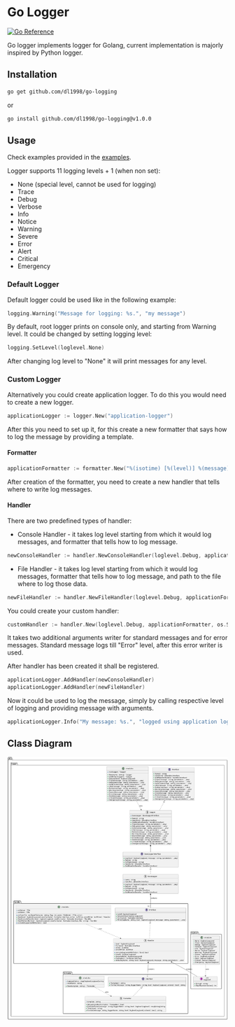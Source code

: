 # Go Logger

[![Go Reference](https://pkg.go.dev/badge/github.com/dl1998/go-logging.svg)](https://pkg.go.dev/github.com/dl1998/go-logging)

Go logger implements logger for Golang, current implementation is majorly inspired by Python logger.


## Installation

```bash
go get github.com/dl1998/go-logging
```

or

```bash
go install github.com/dl1998/go-logging@v1.0.0
```

## Usage

Check examples provided in the [examples](./examples).

Logger supports 11 logging levels + 1 (when non set):

- None (special level, cannot be used for logging)
- Trace
- Debug
- Verbose
- Info
- Notice
- Warning
- Severe
- Error
- Alert
- Critical
- Emergency

### Default Logger

Default logger could be used like in the following example:

```go
logging.Warning("Message for logging: %s.", "my message")
```

By default, root logger prints on console only, and starting from Warning level. It could be changed by setting logging 
level:

```go
logging.SetLevel(loglevel.None)
```

After changing log level to "None" it will print messages for any level.

### Custom Logger

Alternatively you could create application logger. To do this you would need to create a new logger.

```go
applicationLogger := logger.New("application-logger")
```

After this you need to set up it, for this create a new formatter that says how to log the message by providing a
template.

#### Formatter

```go
applicationFormatter := formatter.New("%(isotime) [%(level)] %(message)")
```

After creation of the formatter, you need to create a new handler that tells where to write log messages.

#### Handler

There are two predefined types of handler:

- Console Handler - it takes log level starting from which it would log messages, and formatter that tells how to log
message.

```go
newConsoleHandler := handler.NewConsoleHandler(loglevel.Debug, applicationFormatter)
```

- File Handler - it takes log level starting from which it would log messages, formatter that tells how to log message,
and path to the file where to log those data.

```go
newFileHandler := handler.NewFileHandler(loglevel.Debug, applicationFormatter, "system.log")
```

You could create your custom handler:

```go
customHandler := handler.New(loglevel.Debug, applicationFormatter, os.Stdout, os.Stderr)
```

It takes two additional arguments writer for standard messages and for error messages. Standard message logs till
"Error" level, after this error writer is used.

After handler has been created it shall be registered.

```go
applicationLogger.AddHandler(newConsoleHandler)
applicationLogger.AddHandler(newFileHandler)
```

Now it could be used to log the message, simply by calling respective level of logging and providing message with
arguments.

```go
applicationLogger.Info("My message: %s.", "logged using application logger")
```

## Class Diagram

![Class Diagram](./docs/architecture/diagrams/png/class_diagram.png)